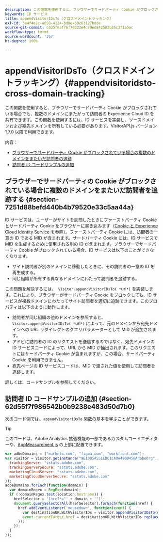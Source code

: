 ```yaml
---
description: この関数を使用すると、ブラウザーでサードパーティ Cookie がブロックされている場合でも、複数のドメインにまたがって訪問者の Experience Cloud ID を共有できます。この関数を使用するには、ID サービスを実装し、ソースドメインおよび宛先ドメインを所有している必要があります。VisitorAPI.js バージョン 1.7.0 以降で利用できます。
keywords: ID サービス
title: appendVisitorIDsTo（クロスドメイントラッキング）
exl-id: 3e4f4e2c-e658-4124-bd0e-59c63127bdde
source-git-commit: c035f0af76f70322e4d79ed842502b26c3f155ac
workflow-type: tm+mt
source-wordcount: '367'
ht-degree: 100%

---
```


# appendVisitorIDsTo（クロスドメイントラッキング）{#appendvisitoridsto-cross-domain-tracking}

この関数を使用すると、ブラウザーでサードパーティ Cookie がブロックされている場合でも、複数のドメインにまたがって訪問者の Experience Cloud ID を共有できます。この関数を使用するには、ID サービスを実装し、ソースドメインおよび宛先ドメインを所有している必要があります。VisitorAPI.js バージョン 1.7.0 以降で利用できます。

内容：

<ul class="simplelist"> 
 <li> <a href="../../library/get-set/appendvisitorid.md#section-7251d88befd440b4b79520e33c5aa44a" format="dita" scope="local"> ブラウザーでサードパーティ Cookie がブロックされている場合の複数のドメインをまたいだ訪問者の追跡 </a> </li> 
 <li> <a href="../../library/get-set/appendvisitorid.md#section-62d55f7f986542b0b9238e483d50d7b0" format="dita" scope="local"> 訪問者 ID コードサンプルの追加 </a> </li> 
 </a> </li> 
</ul>

<!-- <li> <a href="../../library/get-set/appendvisitorid.md#section-168e313df6054af0a7e27b9fa0d69640" format="dita" scope="local"> Dynamic Tag Management (DTM) and SDK Support -->

## ブラウザーでサードパーティの Cookie がブロックされている場合に複数のドメインをまたいだ訪問者を追跡する {#section-7251d88befd440b4b79520e33c5aa44a}

ID サービスは、ユーザーがサイトを訪問したときにファーストパーティ Cookie とサードパーティ Cookie をブラウザーに書き込みます（[Cookie と Experience Cloud Identity Service ](../../introduction/cookies.md)を参照）。ファーストパーティ Cookie には、訪問者の一意の ID である MID が含まれます。サードパーティ Cookie には、ID サービスで MID を生成するために使用される別の ID が含まれます。ブラウザーでサードパーティ Cookie がブロックされている場合、ID サービスは以下のことができなくなります。

* サイト訪問者が別のドメインに移動したときに、その訪問者の一意の ID を再生成する。
* 同じ組織が所有する異なるドメインにわたって訪問者を追跡する。

この問題を解決するには、` Visitor.appendVisitorIDsTo( *`url`*)` を実装します。これにより、ブラウザーがサードパーティ Cookie をブロックしても、ID サービスが複数ドメインにわたってサイト訪問者を適切に追跡できます。このプロパティは以下のように動作します。

* 訪問者が同じ組織の他のドメインを参照すると、` Visitor.appendVisitorIDsTo( *`url`*)` によって、元のドメインから宛先ドメインへの URL リダイレクトのクエリパラメーターとして MID が追加されます。
* アドビに訪問者の ID のリクエストを送信するのではなく、宛先ドメインの ID サービスコードによって、URL から MID が抽出されます。このリクエストにはサードパーティ Cookie が含まれますが、この場合、サードパーティ Cookie を利用できません。
* 宛先ページの ID サービスコードは、MID で渡された値を使用して訪問者を追跡します。

詳しくは、コードサンプルを参照してください。

## 訪問者 ID コードサンプルの追加 {#section-62d55f7f986542b0b9238e483d50d7b0}

次のコード例では、`appendVisitorIDsTo` 関数の基本を学ぶことができます。

>[!TIP]
>
>このコードは、Adobe Analytics 拡張機能の一部であるカスタムコードエディターや、[AppMeasurement.js](https://experienceleague.adobe.com/docs/analytics/implementation/js/overview.html?lang=ja) の上部に配置できます。

```js
var adbeDomains = ["marketo.com", "figma.com", "workfront.com"];
var visitor = Visitor.getInstance("9E1005A551ED61CA0A490D45@AdobeOrg", {
  trackingServer: "sstats.adobe.com",
  trackingServerSecure: "sstats.adobe.com",
  marketingCloudServer: "sstats.adobe.com",
  marketingCloudServerSecure: "sstats.adobe.com"
});
adbeDomains.forEach(function(domain) {
  var domainRegex = RegExp(domain);
  if (!domainRegex.test(location.hostname)) {
    hrefSelector = '[href*="' + domain + '"]';
    document.querySelectorAll(hrefSelector).forEach(function(href) {
      href.addEventListener('mousedown', function(event) {
        var destinationURLWithVisitorIDs = visitor.appendVisitorIDsTo(event.currentTarget.href)
        event.currentTarget.href = destinationURLWithVisitorIDs.replace(/MCAID%3D.*%7CMCORGID/, 'MCAID%3D%7CMCORGID');
      });
    });
  }
});
```

<!-- >[!IMPORTANT]
>
>In order for the values passed in the URL via appendVisitorsIDsTo to be picked up, the [ovewriteCrossDomainMCIDAndAID](../function-vars/overwrite-visitor-id.md) variable must be set to true.

The following example can help you get started with ` Visitor.appendVisitorIDsTo( *`url`*)`. When implemented properly, your JavaScript code could look similar to the following example.

```js
//Code on Domain A 
var destinationURL = "www.destination.com"; 
 
//Call the ID service 
var visitor = Visitor.getInstance(...); 
 
//Append visitor IDs to the destination URL 
var destinationURLWithVisitorIDs = visitor.appendVisitorIDsTo(destinationURL); 
     //Result of appendVisitorIDsTo includes destination URL, Experience Cloud ID (MCMID), and Analytics ID (MCAID) 
     "www.destination.com?adobe_mc=MCMID=1234|MCAID=5678"
//Redirect to the destination
``` -->

<!-- ## Dynamic Tag Management (DTM) and SDK Support {#section-168e313df6054af0a7e27b9fa0d69640}

<table id="table_6E7152B4FD2B4C4D8C9477C68204C4FF"> 
 <thead> 
  <tr> 
   <th colname="col1" class="entry"> Support for </th> 
   <th colname="col2" class="entry"> See </th> 
  </tr> 
 </thead>
 <tbody> 
  <tr> 
   <td colname="col1"> <p> <b>DTM</b> </p> </td> 
   <td colname="col2"> <p> <a href="https://helpx.adobe.com/dtm/kb/how-to-set-marketing-cloud-id-service-helper-function-in-adobe-d.html" format="https" scope="external"> Set the appendVisitorIDTo Function in DTM </a> </p> </td> 
  </tr> 
  <tr> 
   <td colname="col1"> <p> <b>SDK</b> </p> </td> 
   <td colname="col2"> 
    <ul id="ul_9D7933FF68EE4C71BAE999B3747F8398"> 
     <li id="li_9036C76AAECC4E639C23020C0C9F2AF8"> <a href="https://experienceleague.adobe.com/docs/mobile-services/android/experience-cloud-android/mc-methods.html" format="https" scope="external"> Android ID Service Methods </a> </li> 
     <li id="li_E49D357905584674BFDFE348345B3849"> <a href="https://experienceleague.adobe.com/docs/mobile-services/ios/exp-cloud-ios/mc-methods.html" format="https" scope="external"> iOS ID Service Methods </a> </li> 
    </ul> </td> 
  </tr> 
 </tbody> 
</table> -->
